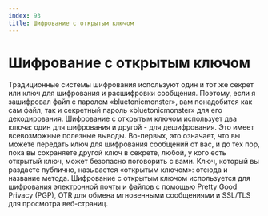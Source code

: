 ```yaml
---
index: 93
title: Шифрование с открытым ключом
---
```

# Шифрование с открытым ключом

Традиционные системы шифрования используют один и тот же секрет или ключ для шифрования и расшифровки сообщения. Поэтому, если я зашифровал файл с паролем «bluetonicmonster», вам понадобится как сам файл, так и секретный пароль «bluetonicmonster» для его декодирования. Шифрование с открытым ключом использует два ключа: один для шифрования и другой - для дешифрования. Это имеет всевозможные полезные выводы. Во-первых, это означает, что вы можете передать ключ для шифрования сообщений от вас, и до тех пор, пока вы сохраняете другой ключ в секрете, любой, у кого есть открытый ключ, может безопасно поговорить с вами. Ключ, который вы раздаете публично, называется «открытым ключом»: отсюда и название метода. Шифрование с открытым ключом используется для шифрования электронной почты и файлов с помощью Pretty Good Privacy (PGP), OTR для обмена мгновенными сообщениями и SSL/TLS для просмотра веб-страниц.